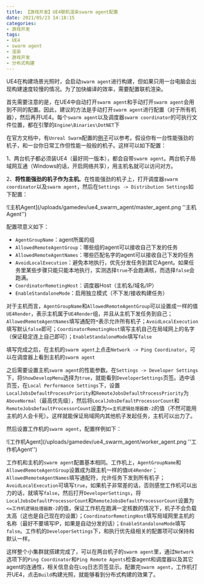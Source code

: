 ```yaml
---
title: 【游戏开发】UE4联机渲染swarm agent配置
date: 2021/05/23 14:18:15
categories:
- 游戏开发
tags:
- UE4
- swarm agent
- 渲染
- 游戏开发
- 分布式构建
---
```


UE4在构建场景光照时，会启动`swarm agent`进行构建，但如果只用一台电脑会出现构建速度较慢的情况。为了加快编译的效率，需要配置联机渲染。

首先需要注意的是，在UE4中自动打开`swarm agent`和手动打开`swarm agent`会用到不同的配置。因此，建议的方法是手动打开`swarm agent`进行配置（对于所有机器），然后再开UE4。每个`swarm agent`以及调度器`swarm coordinator`的可执行文件位置，都在引擎的`Engine\Binaries\DotNET`下

在官方文档中，有`Unreal Swarm`配置的[例子](https://docs.unrealengine.com/en-US/RenderingAndGraphics/Lightmass/UnrealSwarmOverview/index.html)可以参考。假设你有一台性能强劲的机子，和一台你日常工作但性能一般般的机子。这样可以如下配置：

<!-- more -->

1、两台机子都必须装UE4（最好同一版本），都会自带`swarm agent`。两台机子局域网互通（Windows的话，开启网络共享），用主机名就可以访问对方。

2、**将性能强劲的机子作为主机**。在性能强劲的机子上，打开调度器`swarm coordinator`以及`swarm agent`，然后在`Settings -> Distribution Settings`如下配置：

![主机Agent](/uploads/gamedev/ue4_swarm_agent/master_agent.png ''主机Agent'')

配置项意义如下：

- `AgentGroupName`：agent所属的组
- `AllowedRemoteAgentGroup`：哪些组的agent可以接收自己下发的任务
- `AllowedRemoteAgentNames`：哪些匹配名字的agent可以接收自己下发的任务
- `AvoidLocalExecution`：避免本地执行，优先分发任务到其它Agent。如果任务里某些步骤只能只能本地执行，实测选择`true`不会跑满核，而选择`false`会跑满。
- `CoordinatorRemotingHost`：调度器Host（主机名/域名/IP）
- `EnableStandaloneMode`：启用独立模式（不下发/接收构建任务）

对于主机而言，`AgentGroupName`和`AllowedRemoteAgentGroup`可以设置成一样的值`UE4Render`，表示主机属于`UE4Render`组，并且从主机下发任务到自己；`AllowedRemoteAgentNames`填写通配符`*`表示允许所有机子；`AvoidLocalExecution`填写默认`false`即可；`CoordinatorRemotingHost`填写主机自己在局域网上的名字（保证稳定连上自己即可）；`EnableStandaloneMode`填写`false`

填写完成之后，在主机的`swarm agent`上点击`Network -> Ping Coordinator`，可以在调度器上看到主机的`swarm agent`

之后需要设置主机`swarm agent`的性能参数。在`Settings -> Developer Settings`下，将`ShowDevelopMenu`选择为`true`，就能看到`DeveloperSettings`页签。选中该页签，在`Local Performance Settings`下，设置`LocalJobsDefaultProcessPriority`和`RemoteJobsDefaultProcessPriority`为`AboveNormal`（最高优先级），然后将`LocalJobsDefaultProcessorCount`和`RemoteJobsDefaultProcessorCount`设置为`<=主机逻辑处理器数-2`的值（不然可能用主机的人会卡死）。这样就能保证局域网内其他机子发起任务，主机可以出力了。

然后设置工作机的`swarm agent`，配置样例如下：

![工作机Agent](/uploads/gamedev/ue4_swarm_agent/worker_agent.png ''工作机Agent'')

工作机和主机的`swarm agent`配置基本相同。工作机上，`AgentGroupName`和`AllowedRemoteAgentGroup`设置成为跟主机一样的值`UE4Render`；`AllowedRemoteAgentNames`填写通配符，允许任务下发到所有机子；`AvoidLocalExecution`可填写`true`，如果机子非常差的话，否则感觉工作机可以出力的话，就填写`false`，然后打开`DeveloperSettings`，将`LocalJobsDefaultProcessorCount`和`RemoteJobsDefaultProcessorCount`设置为`<=工作机逻辑处理器数-2`的值，保证工作机在跑满一定核数的情况下，机子不会负载太高（这也是自己现在的设置）；`CoordinatorRemotingHost`填写局域网里主机的名称（最好不要填写IP，如果是自动分发的话）；`EnableStandaloneMode`填写`false`。工作机的`DeveloperSettings`下，和执行优先级相关的配置项可以保持和默认一样。

这样整个小集群就搭建完成了，可以在两台机子的`swarm agent`里，通过`Network`选项下的`Ping Coordinator`和`Ping Remote Agents`检查agent和调度器以及其它agent的连通性，相关信息会在`Log`日志页签显示。配置完`swarm agent`，工作机打开UE4，点击`Build`构建光照，就能够看到分布式构建的效果了。
